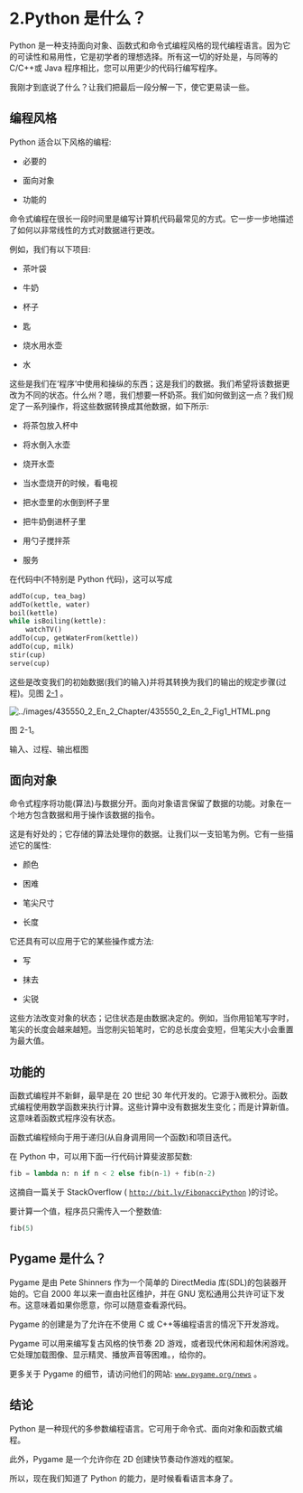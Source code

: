 # 2.Python 是什么？

Python 是一种支持面向对象、函数式和命令式编程风格的现代编程语言。因为它的可读性和易用性，它是初学者的理想选择。所有这一切的好处是，与同等的 C/C++或 Java 程序相比，您可以用更少的代码行编写程序。

我刚才到底说了什么？让我们把最后一段分解一下，使它更易读一些。

## 编程风格

Python 适合以下风格的编程:

*   必要的

*   面向对象

*   功能的

命令式编程在很长一段时间里是编写计算机代码最常见的方式。它一步一步地描述了如何以非常线性的方式对数据进行更改。

例如，我们有以下项目:

*   茶叶袋

*   牛奶

*   杯子

*   匙

*   烧水用水壶

*   水

这些是我们在‘程序’中使用和操纵的东西；这是我们的数据。我们希望将该数据更改为不同的状态。什么州？嗯，我们想要一杯奶茶。我们如何做到这一点？我们规定了一系列操作，将这些数据转换成其他数据，如下所示:

*   将茶包放入杯中

*   将水倒入水壶

*   烧开水壶

*   当水壶烧开的时候，看电视

*   把水壶里的水倒到杯子里

*   把牛奶倒进杯子里

*   用勺子搅拌茶

*   服务

在代码中(不特别是 Python 代码)，这可以写成

```py
addTo(cup, tea_bag)
addTo(kettle, water)
boil(kettle)
while isBoiling(kettle):
    watchTV()
addTo(cup, getWaterFrom(kettle))
addTo(cup, milk)
stir(cup)
serve(cup)

```

这些是改变我们的初始数据(我们的输入)并将其转换为我们的输出的规定步骤(过程)。见图 [2-1](#Fig1) 。

![../images/435550_2_En_2_Chapter/435550_2_En_2_Fig1_HTML.png](../images/435550_2_En_2_Chapter/435550_2_En_2_Fig1_HTML.png)

图 2-1。

输入、过程、输出框图

## 面向对象

命令式程序将功能(算法)与数据分开。面向对象语言保留了数据的功能。对象在一个地方包含数据和用于操作该数据的指令。

这是有好处的；它存储的算法处理你的数据。让我们以一支铅笔为例。它有一些描述它的属性:

*   颜色

*   困难

*   笔尖尺寸

*   长度

它还具有可以应用于它的某些操作或方法:

*   写

*   抹去

*   尖锐

这些方法改变对象的状态；记住状态是由数据决定的。例如，当你用铅笔写字时，笔尖的长度会越来越短。当您削尖铅笔时，它的总长度会变短，但笔尖大小会重置为最大值。

## 功能的

函数式编程并不新鲜，最早是在 20 世纪 30 年代开发的。它源于λ微积分。函数式编程使用数学函数来执行计算。这些计算中没有数据发生变化；而是计算新值。这意味着函数式程序没有状态。

函数式编程倾向于用于递归(从自身调用同一个函数)和项目迭代。

在 Python 中，可以用下面一行代码计算斐波那契数:

```py
fib = lambda n: n if n < 2 else fib(n-1) + fib(n-2)

```

这摘自一篇关于 StackOverflow ( [`http://bit.ly/FibonacciPython`](http://bit.ly/FibonacciPython) )的讨论。

要计算一个值，程序员只需传入一个整数值:

```py
fib(5)

```

## Pygame 是什么？

Pygame 是由 Pete Shinners 作为一个简单的 DirectMedia 库(SDL)的包装器开始的。它自 2000 年以来一直由社区维护，并在 GNU 宽松通用公共许可证下发布。这意味着如果你愿意，你可以随意查看源代码。

Pygame 的创建是为了允许在不使用 C 或 C++等编程语言的情况下开发游戏。

Pygame 可以用来编写复古风格的快节奏 2D 游戏，或者现代休闲和超休闲游戏。它处理加载图像、显示精灵、播放声音等困难。，给你的。

更多关于 Pygame 的细节，请访问他们的网站: [`www.pygame.org/news`](http://www.pygame.org/news) 。

## 结论

Python 是一种现代的多参数编程语言。它可用于命令式、面向对象和函数式编程。

此外，Pygame 是一个允许你在 2D 创建快节奏动作游戏的框架。

所以，现在我们知道了 Python 的能力，是时候看看语言本身了。